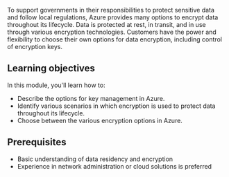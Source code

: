 To support governments in their responsibilities to protect sensitive data and follow local regulations, Azure provides many options to encrypt data throughout its lifecycle. Data is protected at rest, in transit, and in use through various encryption technologies. Customers have the power and flexibility to choose their own options for data encryption, including control of encryption keys.

## Learning objectives

In this module, you'll learn how to:

* Describe the options for key management in Azure.
* Identify various scenarios in which encryption is used to protect data throughout its lifecycle.
* Choose between the various encryption options in Azure.

## Prerequisites

* Basic understanding of data residency and encryption
* Experience in network administration or cloud solutions is preferred

